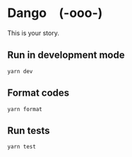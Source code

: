 # Dango　(-ooo-)

This is your story.

## Run in development mode

```
yarn dev
```

## Format codes

```
yarn format
```

## Run tests

```
yarn test
```
